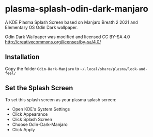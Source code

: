 # plasma-splash-odin-dark-manjaro
A KDE Plasma Splash Screen based on Manjaro Breath 2 2021 and Elementary OS Odin Dark wallpaper.

Odin Dark Wallpaper was modified and licensed CC BY-SA 4.0 <http://creativecommons.org/licenses/by-sa/4.0/>

## Installation

Copy the folder `Odin-Dark-Manjaro` to `~/.local/share/plasma/look-and-feel/`

## Set the Splash Screen

To set this splash screen as your plasma splash screen:
- Open KDE's System Settings
- Click Appearance
- Click Splash Screen
- Choose Odin-Dark-Manjaro
- Click Apply


